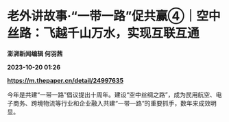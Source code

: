 # 老外讲故事·“一带一路”促共赢④｜空中丝路：飞越千山万水，实现互联互通
**澎湃新闻编辑 何羽茜**

**2023-10-20 01:26**

**https://m.thepaper.cn/detail/24997635**

今年是共建“一带一路”倡议提出十周年。建设“空中丝绸之路”，成为民用航空、电子商务、跨境物流等行业和企业融入共建“一带一路”的重要抓手，数年来成效明显。